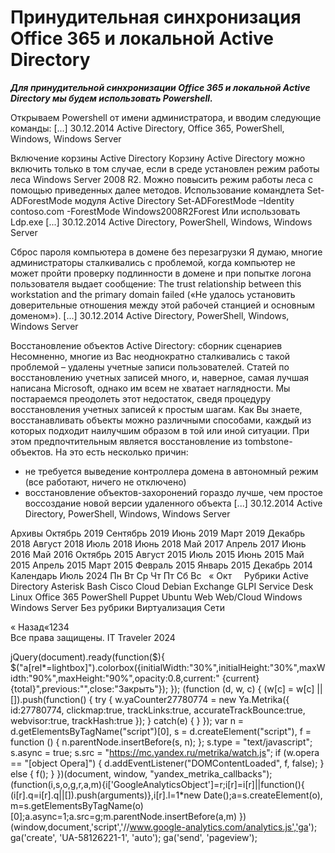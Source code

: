 #  Принудительная синхронизация Office 365 и локальной Active Directory   
***Для принудительной синхронизации Office 365 и локальной Active Directory мы будем использовать Powershell.***

Открываем Powershell от имени администратора, и вводим следующие команды: [...] 
 30.12.2014 
 Active Directory, Office 365, PowerShell, Windows, Windows Server 
        
	
 
 Включение корзины Active Directory 
Корзину Active Directory можно включить только в том случае, если в среде установлен режим работы леса Windows Server 2008 R2. Можно повысить режим работы леса с помощью приведенных далее методов.
Использование командлета Set-ADForestMode модуля Active Directory
Set-ADForestMode –Identity contoso.com -ForestMode Windows2008R2Forest
Или использовать Ldp.exe [...] 
 30.12.2014 
 Active Directory, PowerShell, Windows, Windows Server 
        
	
 
 Сброс пароля компьютера в домене без перезагрузки 
Я думаю, многие администраторы сталкивались с проблемой, когда компьютер не может пройти проверку подлинности в домене и при попытке логона пользователя выдает сообщение: The trust relationship between this workstation and the primary domain failed («Не удалось установить доверительные отношения между этой рабочей станцией и основным доменом»).
 [...] 
 30.12.2014 
 Active Directory, PowerShell, Windows, Windows Server 
        
	
 
 Восстановление объектов Active Directory: сборник сценариев 
Несомненно, многие из Вас неоднократно сталкивались с такой проблемой – удалены учетные записи пользователей. Статей по восстановлению учетных записей много, и, наверное, самая лучшая написана Microsoft, однако им всем не хватает наглядности. Мы постараемся преодолеть этот недостаток, сведя процедуру восстановления учетных записей к простым шагам.
Как Вы знаете, восстанавливать объекты можно различными способами, каждый из которых подходит наилучшим образом в той или иной ситуации.
При этом предпочтительным является восстановление из tombstone-объектов. На это есть несколько причин:
- не требуется выведение контроллера домена в автономный режим (все работают, ничего не отключено)
- восстановление объектов-захоронений гораздо лучше, чем простое воссоздание новой версии удаленного объекта [...] 
 30.12.2014 
 Active Directory, PowerShell, Windows, Windows Server 
        
Архивы
Октябрь 2019
Сентябрь 2019
Июнь 2019
Март 2019
Декабрь 2018
Август 2018
Июль 2018
Июнь 2018
Май 2017
Апрель 2017
Июнь 2016
Май 2016
Октябрь 2015
Август 2015
Июль 2015
Июнь 2015
Май 2015
Апрель 2015
Март 2015
Февраль 2015
Январь 2015
Декабрь 2014
Календарь
Июль 2024
Пн
Вт
Ср
Чт
Пт
Сб
Вс
&nbsp;
&laquo; Окт
&nbsp;
&nbsp;
Рубрики
Active Directory
Asterisk
Bash
Cisco
Cloud
Debian
Exchange
GLPI Service Desk
Linux
Office 365
PowerShell
Puppet
Ubuntu
Web
Web/Cloud
Windows
Windows Server
Без рубрики
Виртуализация
Сети
                 
« Назад«1234  
Все права защищены. IT Traveler 2024 
                            
jQuery(document).ready(function($){
$("a[rel*=lightbox]").colorbox({initialWidth:"30%",initialHeight:"30%",maxWidth:"90%",maxHeight:"90%",opacity:0.8,current:" {current}  {total}",previous:"",close:"Закрыть"});
});
(function (d, w, c) {
(w[c] = w[c] || []).push(function() {
try {
w.yaCounter27780774 = new Ya.Metrika({
id:27780774,
clickmap:true,
trackLinks:true,
accurateTrackBounce:true,
webvisor:true,
trackHash:true
});
} catch(e) { }
});
var n = d.getElementsByTagName("script")[0],
s = d.createElement("script"),
f = function () { n.parentNode.insertBefore(s, n); };
s.type = "text/javascript";
s.async = true;
s.src = "https://mc.yandex.ru/metrika/watch.js";
if (w.opera == "[object Opera]") {
d.addEventListener("DOMContentLoaded", f, false);
} else { f(); }
})(document, window, "yandex_metrika_callbacks");
(function(i,s,o,g,r,a,m){i['GoogleAnalyticsObject']=r;i[r]=i[r]||function(){
(i[r].q=i[r].q||[]).push(arguments)},i[r].l=1*new Date();a=s.createElement(o),
m=s.getElementsByTagName(o)[0];a.async=1;a.src=g;m.parentNode.insertBefore(a,m)
})(window,document,'script','//www.google-analytics.com/analytics.js','ga');
ga('create', 'UA-58126221-1', 'auto');
ga('send', 'pageview');
